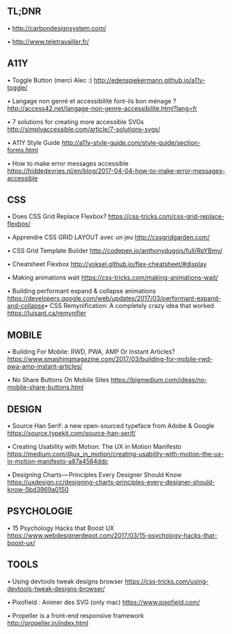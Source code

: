 ## TL;DNR​    ​

• http://carbondesignsystem.com/

• http://www.teletravailler.fr/


## A11Y​    ​

• Toggle Button (merci Alec :)
http://edenspiekermann.github.io/a11y-toggle/

• Langage non genré et accessibilité font-ils bon ménage ?
http://access42.net/langage-non-genre-accessibilite.html?lang=fr

• 7 solutions for creating more accessible SVGs
http://simplyaccessible.com/article/7-solutions-svgs/

• A11Y Style Guide 
http://a11y-style-guide.com/style-guide/section-forms.html

• How to make error messages accessible
https://hiddedevries.nl/en/blog/2017-04-04-how-to-make-error-messages-accessible


## CSS​    ​

• Does CSS Grid Replace Flexbox?
https://css-tricks.com/css-grid-replace-flexbox/

• Apprendre CSS GRID LAYOUT avec un jeu
http://cssgridgarden.com/

• CSS Grid Template Builder
http://codepen.io/anthonydugois/full/RpYBmy/​

• Cheatsheet Flexbox
http://yoksel.github.io/flex-cheatsheet/#display

• ​Making​ animations​ wait
https://css-tricks.com/making-animations-wait/

• ​Building performant expand & collapse animations
https://developers.google.com/web/updates/2017/03/performant-expand-and-collapse
​
• CSS Remynification: A completely crazy idea that worked
https://luisant.ca/remynifier


## ​MOBILE​    ​

​• ​Building For Mobile: RWD, PWA, AMP Or Instant Articles?
https://www.smashingmagazine.com/2017/03/building-for-mobile-rwd-pwa-amp-instant-articles/​

​• ​No Share Buttons On Mobile Sites
https://bigmedium.com/ideas/no-mobile-share-buttons.html



## DESIGN​    ​

• Source Han Serif: a new open-sourced typeface from Adobe & Google
https://source.typekit.com/source-han-serif/​

• Creating Usability with Motion: The UX in Motion Manifesto
https://medium.com/@ux_in_motion/creating-usability-with-motion-the-ux-in-motion-manifesto-a87a4584ddc

• Designing Charts — Principles Every Designer Should Know
https://uxdesign.cc/designing-charts-principles-every-designer-should-know-5bd3969a0150



## ​PSYCHOLOGIE​    ​

• 15 Psychology Hacks that Boost UX
https://www.webdesignerdepot.com/2017/03/15-psychology-hacks-that-boost-ux/



## ​TOOLS​    ​

​• Using​ devtools​ tweak​ designs​ browser
https://css-tricks.com/using-devtools-tweak-designs-browser/

​• ​Pixofield​ : Animer des SVG​ (only mac)
https://www.pixofield.com/

​• Propeller is a front-end responsive framework
http://propeller.in/index.html